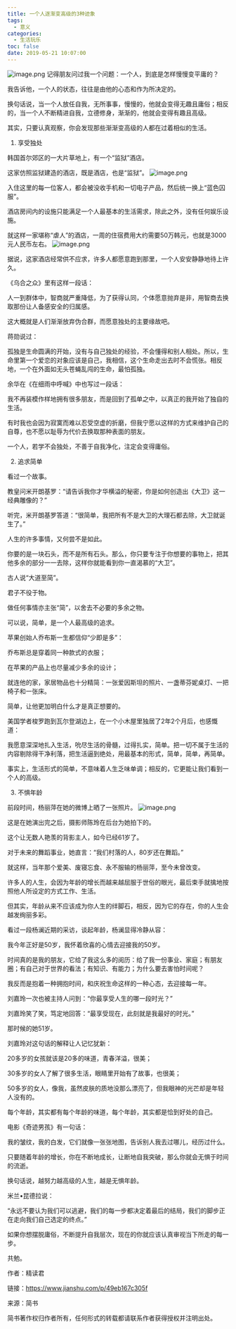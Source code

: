 ```yaml
---
title: 一个人逐渐变高级的3种迹象
tags:
  - 意义
categories:
  - 生活玩乐
toc: false
date: 2019-05-21 10:07:00
---
```


![image.png](http://blogimage.houjiyi.com/FmkSsf4LBlqsHW4uxclwDWQYtmUP)
记得朋友问过我一个问题：一个人，到底是怎样慢慢变平庸的？

我告诉他，一个人的状态，往往是由他的心态和作为所决定的。

换句话说，当一个人放任自我，无所事事，慢慢的，他就会变得无趣且庸俗；相反的，当一个人不断精进自我，立德修身，渐渐的，他就会变得有趣且高级。

其实，只要认真观察，你会发现那些渐渐变高级的人都在过着相似的生活。
<!-- more -->

1. 享受独处

韩国首尔郊区的一大片草地上，有一个“监狱”酒店。

这家仿照监狱建造的酒店，既是酒店，也是“监狱”。
![image.png](http://blogimage.houjiyi.com/FgS28gOFDmW4JVJFBL_z64EBY-qm)

入住这里的每一位客人，都会被没收手机和一切电子产品，然后统一换上“蓝色囚服”。

酒店房间内的设施只能满足一个人最基本的生活需求，除此之外，没有任何娱乐设施。

就这样一家堪称“虐人”的酒店，一周的住宿费用大约需要50万韩元，也就是3000元人民币左右。
![image.png](http://blogimage.houjiyi.com/FkQaalfeqPG5Rg7cirEEiUqWPIDt)

据说，这家酒店经常供不应求，许多人都愿意跑到那里，一个人安安静静地待上许久。

《乌合之众》里有这样一段话：

人一到群体中，智商就严重降低，为了获得认同，个体愿意抛弃是非，用智商去换取那份让人备感安全的归属感。

这大概就是人们渐渐放弃伪合群，而愿意独处的主要缘故吧。

蒋勋说过：

孤独是生命圆满的开始，没有与自己独处的经验，不会懂得和别人相处。所以，生命里第一个爱恋的对象应该是自己，我相信，这个生命走出去时不会慌张。相反地，一个在外面如无头苍蝇乱闯的生命，最怕孤独。

余华在《在细雨中呼喊》中也写过一段话：

我不再装模作样地拥有很多朋友，而是回到了孤单之中，以真正的我开始了独自的生活。

有时我也会因为寂寞而难以忍受空虚的折磨，但我宁愿以这样的方式来维护自己的自尊，也不愿以耻辱为代价去换取那种表面的朋友。

一个人，若学不会独处，不善于自我净化，注定会变得庸俗。

2. 追求简单

看过一个故事。

教皇问米开朗基罗：“请告诉我你才华横溢的秘密，你是如何创造出《大卫》这一经典雕像的？”

听完，米开朗基罗答道：“很简单，我把所有不是大卫的大理石都去除，大卫就诞生了。”

人生的许多事情，又何尝不是如此。

你要的是一块石头，而不是所有石头。那么，你只要专注于你想要的事物上，把其他多余的部分一一去除，这样你就能看到你一直渴慕的“大卫”。

古人说“大道至简”。

君子不役于物。

做任何事情亦主张“简”，以舍去不必要的多余之物。

可以说，简单，是一个人最高级的追求。

苹果创始人乔布斯一生都信仰“少即是多”：

乔布斯总是穿着同一种款式的衣服；

在苹果的产品上也尽量减少多余的设计；

就连他的家，家居物品也十分精简：一张爱因斯坦的照片、一盏蒂芬妮桌灯、一把椅子和一张床。

简单，让他更加明白什么才是真正想要的。

美国学者梭罗跑到瓦尔登湖边上，在一个小木屋里独居了2年2个月后，也感慨道：

我愿意深深地扎入生活，吮尽生活的骨髓，过得扎实，简单。把一切不属于生活的内容剔除得干净利落，把生活逼到绝处，用最基本的形式，简单，简单，再简单。

事实上，生活形式的简单，不意味着人生乏味单调；相反的，它更能让我们看到一个人的高级。

3. 不惧年龄

前段时间，杨丽萍在她的微博上晒了一张照片。
![image.png](http://blogimage.houjiyi.com/FkqEPhMrwbyzk1CcZfM82mbp7pJN)

这是在她演出完之后，摄影师陈玲在后台为她拍下的。

这个让无数人艳羡的背影主人，如今已经61岁了。

对于未来的舞蹈事业，她直言：“我们村落的人，80岁还在舞蹈。”

就这样，当年那个爱美、废寝忘食、永不服输的杨丽萍，至今未曾改变。

许多人的人生，会因为年龄的增长而越来越屈服于世俗的眼光，最后束手就擒地按照他人所设定的方式工作、生活。

但其实，年龄从来不应该成为你人生的绊脚石，相反，因为它的存在，你的人生会越发绚丽多彩。

看过一段杨澜近期的采访，谈起年龄，杨澜显得冷静从容：

我今年正好是50岁，我怀着欣喜的心情去迎接我的50岁。

时间真的是我的朋友，它给了我这么多的阅历：给了我一份事业、家庭；有朋友圈；有自己对于世界的看法；有知识、有能力；为什么要去害怕时间呢？

我反而是抱着一种拥抱时间，和庆祝生命这样的一种心态，去迎接每一年。

刘嘉玲一次也被主持人问到：“你最享受人生的哪一段时光？”

刘嘉玲笑了笑，笃定地回答：“最享受现在，此刻就是我最好的时光。”

那时候的她51岁。

刘嘉玲对这句话的解释让人记忆犹新：

20多岁的女孩就该是20多的味道，青春洋溢，很美；

30多岁的女人了解了很多生活，眼睛里开始有了故事，也很美；

50多岁的女人，像我，虽然皮肤的质地没那么漂亮了，但我眼神的光芒却是年轻人没有的。

每个年龄，其实都有每个年龄的味道，每个年龄，其实都是恰到好处的自己。

电影《奇迹男孩》有一句话：

我的皱纹，我的白发，它们就像一张张地图，告诉别人我去过哪儿，经历过什么。

只要随着年龄的增长，你在不断地成长，让断地自我突破，那么你就会无惧于时间的流逝。

换句话说，越努力越高级的人生，越是无惧年龄。

米兰•昆德拉说：

“永远不要认为我们可以逃避，我们的每一步都决定着最后的结局，我们的脚步正在走向我们自己选定的终点。”

如果你想摆脱庸俗，不断提升自我层次，现在的你就应该认真审视当下所走的每一步。

共勉。

作者：精读君

链接：https://www.jianshu.com/p/49eb167c305f

来源：简书

简书著作权归作者所有，任何形式的转载都请联系作者获得授权并注明出处。
